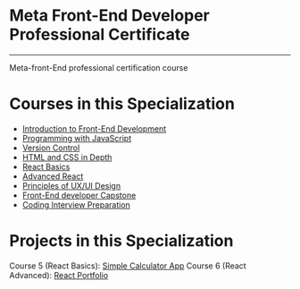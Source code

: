 # Meta Front-End Developer Professional Certificate
---

Meta-front-End professional certification course

# Courses in this Specialization
- [Introduction to Front-End Development](./#)
- [Programming with JavaScript](./#)
- [Version Control](./#)
- [HTML and CSS in Depth](./htmlAndCssIndepth/)
- [React Basics](./React_Basics)
- [Advanced React](./advanced_react)
- [Principles of UX/UI Design](./#)
- [Front-End developer Capstone](./#)
- [Coding Interview Preparation](./#)

# Projects in this Specialization
Course 5 (React Basics): [Simple Calculator App](./#)
Course 6 (React Advanced): [React Portfolio](./#)
